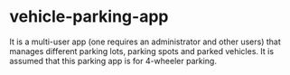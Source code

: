 # vehicle-parking-app
It is a multi-user app (one requires an administrator and other users) that manages different parking lots, parking spots and parked vehicles. It is assumed that this parking app is for 4-wheeler parking.
